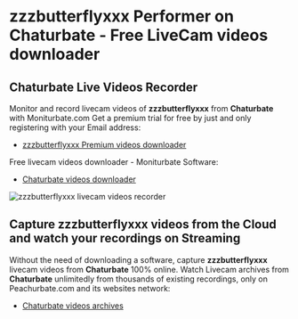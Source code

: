 # zzzbutterflyxxx Performer on Chaturbate - Free LiveCam videos downloader

## Chaturbate Live Videos Recorder

Monitor and record livecam videos of **zzzbutterflyxxx** from **Chaturbate** with Moniturbate.com
Get a premium trial for free by just and only registering with your Email address:
* [zzzbutterflyxxx Premium videos downloader](https://moniturbate.com/request-demo-licence-key.html)

Free livecam videos downloader - Moniturbate Software:
* [Chaturbate videos downloader](https://moniturbate.com/moniturbate-download-software.html)

![zzzbutterflyxxx livecam videos recorder](https://peachurnet.com/templates/moniturbate-software.png)


## Capture zzzbutterflyxxx videos from the Cloud and watch your recordings on Streaming

Without the need of downloading a software, capture **zzzbutterflyxxx** livecam videos from **Chaturbate** 100% online.
Watch Livecam archives from **Chaturbate** unlimitedly from thousands of existing recordings, only on Peachurbate.com and its websites network:
* [Chaturbate videos archives](https://peachurnet.com/)